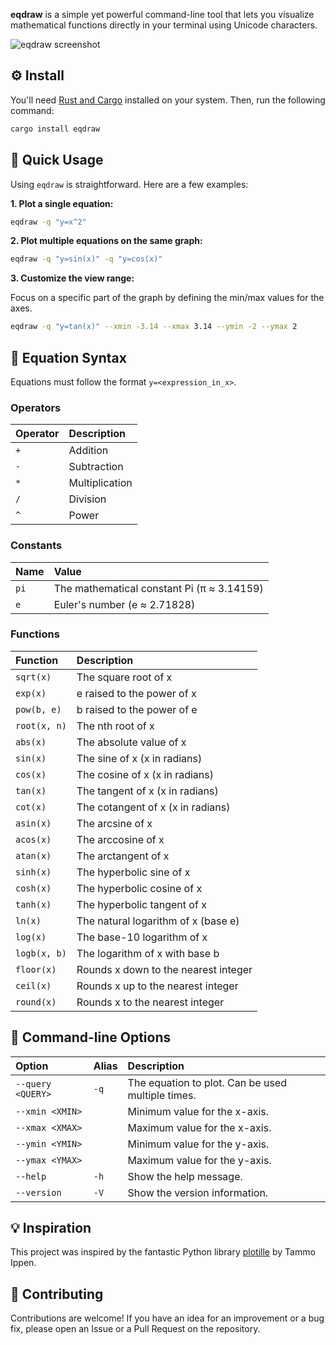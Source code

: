 **eqdraw** is a simple yet powerful command-line tool that lets you visualize mathematical functions directly in your terminal using Unicode characters.

![eqdraw screenshot](https://cdn.discordapp.com/attachments/1398189355528487044/1404306116661477506/Screenshot_2025-08-11-10-28-53-822_com.android.chrome.png?ex=689ab57c&is=689963fc&hm=244c195fd1ef011d184afcf5b96f056c81aa8b6c430093b55a49a6ee3513e709&)

## ⚙️ Install

You'll need [Rust and Cargo](https://www.rust-lang.org/tools/install) installed on your system. Then, run the following command:

```bash
cargo install eqdraw
```

## 🚀 Quick Usage

Using `eqdraw` is straightforward. Here are a few examples:

**1. Plot a single equation:**

```bash
eqdraw -q "y=x^2"
```

**2. Plot multiple equations on the same graph:**

```bash
eqdraw -q "y=sin(x)" -q "y=cos(x)"
```

**3. Customize the view range:**

Focus on a specific part of the graph by defining the min/max values for the axes.

```bash
eqdraw -q "y=tan(x)" --xmin -3.14 --xmax 3.14 --ymin -2 --ymax 2
```

## 📝 Equation Syntax

Equations must follow the format `y=<expression_in_x>`.

### Operators

| Operator | Description |
| :--- | :--- |
| `+` | Addition |
| `-` | Subtraction |
| `*` | Multiplication |
| `/` | Division |
| `^` | Power |

### Constants

| Name | Value |
| :--- | :--- |
| `pi` | The mathematical constant Pi (π ≈ 3.14159) |
| `e` | Euler's number (e ≈ 2.71828) |

### Functions

| Function | Description |
| :--- | :--- |
| `sqrt(x)` | The square root of x |
| `exp(x)` | e raised to the power of x |
| `pow(b, e)`| b raised to the power of e |
| `root(x, n)`| The nth root of x |
| `abs(x)` | The absolute value of x |
| `sin(x)` | The sine of x (x in radians) |
| `cos(x)` | The cosine of x (x in radians) |
| `tan(x)` | The tangent of x (x in radians) |
| `cot(x)` | The cotangent of x (x in radians) |
| `asin(x)` | The arcsine of x |
| `acos(x)` | The arccosine of x |
| `atan(x)` | The arctangent of x |
| `sinh(x)` | The hyperbolic sine of x |
| `cosh(x)` | The hyperbolic cosine of x |
| `tanh(x)` | The hyperbolic tangent of x |
| `ln(x)` | The natural logarithm of x (base e) |
| `log(x)` | The base-10 logarithm of x |
| `logb(x, b)`| The logarithm of x with base b |
| `floor(x)`| Rounds x down to the nearest integer |
| `ceil(x)` | Rounds x up to the nearest integer |
| `round(x)`| Rounds x to the nearest integer |

## 🔧 Command-line Options

| Option | Alias | Description |
| :--- | :--- | :--- |
| `--query <QUERY>` | `-q` | The equation to plot. Can be used multiple times. |
| `--xmin <XMIN>` | | Minimum value for the x-axis. |
| `--xmax <XMAX>` | | Maximum value for the x-axis. |
| `--ymin <YMIN>` | | Minimum value for the y-axis. |
| `--ymax <YMAX>` | | Maximum value for the y-axis. |
| `--help` | `-h` | Show the help message. |
| `--version` | `-V` | Show the version information. |

## 💡 Inspiration

This project was inspired by the fantastic Python library [plotille](https://github.com/tammoippen/plotille) by Tammo Ippen.

## 🤝 Contributing

Contributions are welcome! If you have an idea for an improvement or a bug fix, please open an Issue or a Pull Request on the repository.
